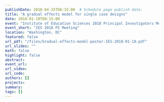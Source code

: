 ```yaml
---
publishDate: 2018-04-15T08:15:00  # Schedule page publish date.
title: "A gradual effects model for single case designs"
date: 2018-01-10T08:15:00
event: "Institute of Education Sciences 2018 Principal Investigators Meeting"
event_short: "IES 2018 PI Meeting"
location: "Washington, DC"
featured: false
url_pdf: "/files/Gradual-effects-model-poster-IES-2018-01-10.pdf"
url_slides: ""
math: false
highlight: false
abstract: 
event_url: 
url_video: 
url_code: 
authors: []
projects: 
summary: 
tags: []
---
```


